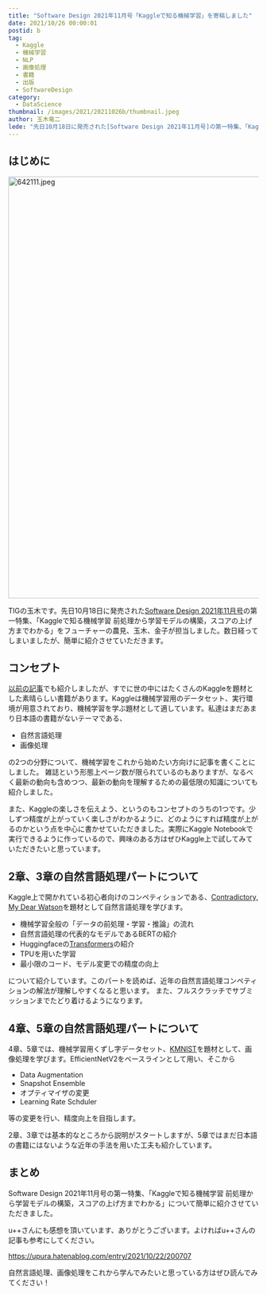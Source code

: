 ```yaml
---
title: "Software Design 2021年11月号「Kaggleで知る機械学習」を寄稿しました"
date: 2021/10/26 00:00:01
postid: b
tag:
  - Kaggle
  - 機械学習
  - NLP
  - 画像処理
  - 書籍
  - 出版
  - SoftwareDesign
category:
  - DataScience
thumbnail: /images/2021/20211026b/thumbnail.jpeg
author: 玉木竜二
lede: "先日10月18日に発売された[Software Design 2021年11月号]の第一特集、「Kaggleで知る機械学習 前処理から学習モデルの構築，スコアの上げ方までわかる」をフューチャーの農見、玉木、金子が担当しました。数日経ってしまいましたが、簡単に紹介させていただきます。"
---
```

## はじめに

<img src="/images/2021/20211026b/642111.jpeg" alt="642111.jpeg" width="600" height="847" loading="lazy">

TIGの玉木です。先日10月18日に発売された[Software Design 2021年11月号](https://gihyo.jp/magazine/SD/archive/2021/202111)の第一特集、「Kaggleで知る機械学習 前処理から学習モデルの構築，スコアの上げ方までわかる」をフューチャーの農見、玉木、金子が担当しました。数日経ってしまいましたが、簡単に紹介させていただきます。

## コンセプト

[以前の記事](https://future-architect.github.io/articles/20210511a/)でも紹介しましたが、すでに世の中にはたくさんのKaggleを題材とした素晴らしい書籍があります。Kaggleは機械学習用のデータセット、実行環境が用意されており、機械学習を学ぶ題材として適しています。私達はまだあまり日本語の書籍がないテーマである、

* 自然言語処理
* 画像処理

の2つの分野について、機械学習をこれから始めたい方向けに記事を書くことにしました。
雑誌という形態上ページ数が限られているのもありますが、なるべく最新の動向も含めつつ、最新の動向を理解するための最低限の知識についても紹介しました。

また、Kaggleの楽しさを伝えよう、というのもコンセプトのうちの1つです。少しずつ精度が上がっていく楽しさがわかるように、どのようにすれば精度が上がるのかという点を中心に書かせていただきました。実際にKaggle Notebookで実行できるように作っているので、興味のある方はぜひKaggle上で試してみていただきたいと思っています。

## 2章、3章の自然言語処理パートについて

Kaggle上で開かれている初心者向けのコンペティションである、[Contradictory, My Dear Watson](https://www.kaggle.com/c/contradictory-my-dear-watson)を題材として自然言語処理を学びます。

* 機械学習全般の「データの前処理・学習・推論」の流れ
* 自然言語処理の代表的なモデルであるBERTの紹介
* Huggingfaceの[Transformers](https://github.com/huggingface/transformers)の紹介
* TPUを用いた学習
* 最小限のコード、モデル変更での精度の向上

について紹介しています。このパートを読めば、近年の自然言語処理コンペティションの解法が理解しやすくなると思います。
また、フルスクラッチでサブミッションまでたどり着けるようになります。

## 4章、5章の自然言語処理パートについて

4章、5章では、機械学習用くずし字データセット、[KMNIST](http://codh.rois.ac.jp/kmnist/)を題材として、画像処理を学びます。EfficientNetV2をベースラインとして用い、そこから

* Data Augmentation
* Snapshot Ensemble
* オプティマイザの変更
* Learning Rate Schduler

等の変更を行い、精度向上を目指します。

2章、3章では基本的なところから説明がスタートしますが、5章ではまだ日本語の書籍にはないような近年の手法を用いた工夫も紹介しています。

## まとめ

Software Design 2021年11月号の第一特集、「Kaggleで知る機械学習 前処理から学習モデルの構築，スコアの上げ方までわかる」について簡単に紹介させていただきました。

u++さんにも感想を頂いています、ありがとうございます。よければu++さんの記事も参考にしてください。

https://upura.hatenablog.com/entry/2021/10/22/200707

自然言語処理、画像処理をこれから学んでみたいと思っている方はぜひ読んでみてください！
